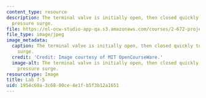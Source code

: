 ```yaml
---
content_type: resource
description: The terminal valve is initially open, then closed quickly to create a
  pressure surge.
file: https://ol-ocw-studio-app-qa.s3.amazonaws.com/courses/2-672-project-laboratory-spring-2009/1954c60a3c6800ce4e1fb5f3b12a1651_lab7-5.jpg
file_type: image/jpeg
image_metadata:
  caption: The terminal valve is initially open, then closed quickly to create a pressure
    surge.
  credit: 'Credit: Image courtesy of MIT OpenCourseWare.'
  image-alt: The terminal valve is initially open, then closed quickly to create a
    pressure surge.
resourcetype: Image
title: Lab 7-5
uid: 1954c60a-3c68-00ce-4e1f-b5f3b12a1651
---
```

